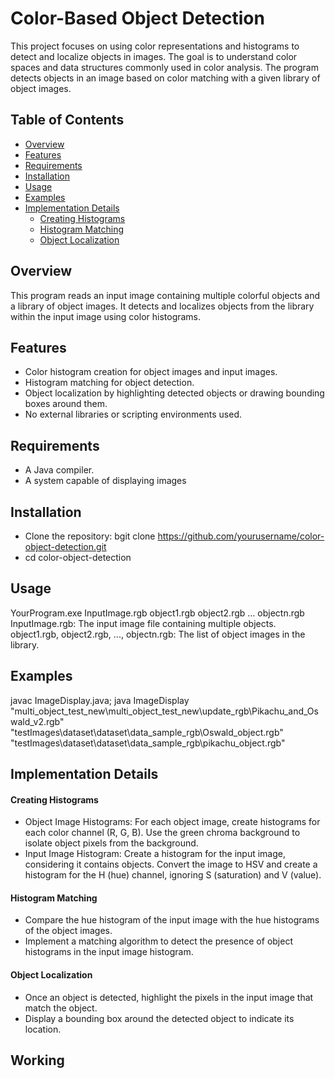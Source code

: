 # Color-Based Object Detection

This project focuses on using color representations and histograms to detect and localize objects in images. The goal is to understand color spaces and data structures commonly used in color analysis. The program detects objects in an image based on color matching with a given library of object images.

## Table of Contents

- [Overview](#overview)
- [Features](#features)
- [Requirements](#requirements)
- [Installation](#installation)
- [Usage](#usage)
- [Examples](#examples)
- [Implementation Details](#implementation-details)
  - [Creating Histograms](#creating-histograms)
  - [Histogram Matching](#histogram-matching)
  - [Object Localization](#object-localization)


## Overview
This program reads an input image containing multiple colorful objects and a library of object images. It detects and localizes objects from the library within the input image using color histograms.

## Features
- Color histogram creation for object images and input images.
- Histogram matching for object detection.
- Object localization by highlighting detected objects or drawing bounding boxes around them.
- No external libraries or scripting environments used.

## Requirements
- A Java compiler.
- A system capable of displaying images

## Installation
- Clone the repository: bgit clone https://github.com/yourusername/color-object-detection.git
- cd color-object-detection

## Usage
YourProgram.exe InputImage.rgb object1.rgb object2.rgb ... objectn.rgb
InputImage.rgb: The input image file containing multiple objects.
object1.rgb, object2.rgb, ..., objectn.rgb: The list of object images in the library.

## Examples
javac ImageDisplay.java; java ImageDisplay "multi_object_test_new\multi_object_test_new\update_rgb\Pikachu_and_Oswald_v2.rgb" "testImages\dataset\dataset\data_sample_rgb\Oswald_object.rgb" "testImages\dataset\dataset\data_sample_rgb\pikachu_object.rgb"

## Implementation Details
#### Creating Histograms
- Object Image Histograms: For each object image, create histograms for each color channel (R, G, B). Use the green chroma background to isolate object pixels from the background.
- Input Image Histogram: Create a histogram for the input image, considering it contains objects. Convert the image to HSV and create a histogram for the H (hue) channel, ignoring S (saturation) and V (value).

#### Histogram Matching
- Compare the hue histogram of the input image with the hue histograms of the object images.
- Implement a matching algorithm to detect the presence of object histograms in the input image histogram.

#### Object Localization
- Once an object is detected, highlight the pixels in the input image that match the object.
- Display a bounding box around the detected object to indicate its location.

## Working
